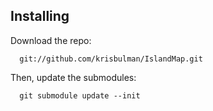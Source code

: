 Installing
----------

Download the repo: 

      git://github.com/krisbulman/IslandMap.git

Then, update the submodules:

      git submodule update --init

